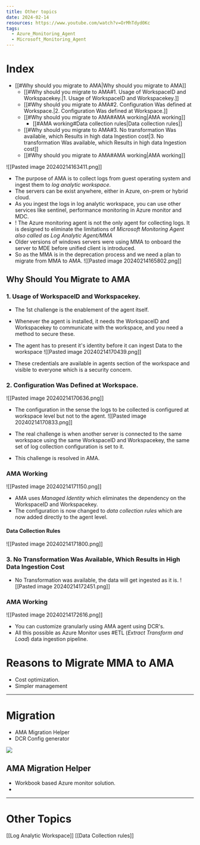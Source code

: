 ```yaml
---
title: Other topics
date: 2024-02-14
resources: https://www.youtube.com/watch?v=OrMhTdyd0Kc
tags:
  - Azure_Monitoring_Agent
  - Microsoft_Monitoring_Agent
---
```


# Index

- [[#Why should you migrate to AMA|Why should you migrate to AMA]]
	- [[#Why should you migrate to AMA#1. Usage of WorkspaceID and Workspacekey.|1. Usage of WorkspaceID and Workspacekey.]]
	- [[#Why should you migrate to AMA#2. Configuration Was defined at Workspace.|2. Configuration Was defined at Workspace.]]
	- [[#Why should you migrate to AMA#AMA working|AMA working]]
		- [[#AMA working#Data collection rules|Data collection rules]]
	- [[#Why should you migrate to AMA#3. No transformation Was available, which Results in high data Ingestion cost|3. No transformation Was available, which Results in high data Ingestion cost]]
	- [[#Why should you migrate to AMA#AMA working|AMA working]]

![[Pasted image 20240214163411.png]]

- The purpose of AMA is to collect logs from guest operating system and ingest them to *log analytic workspace*.
- The servers can be exist anywhere, either in Azure, on-prem or hybrid cloud.
- As you ingest the logs in log analytic workspace, you can use other services like sentinel, performance monitoring in Azure monitor and MDC.
- ! The Azure monitoring agent is not the only agent for collecting logs. It is designed to eliminate the limitations of *Microsoft Monitoring Agent also called as Log Analytic Agent/MMA*
- Older versions of windows servers were using MMA to onboard the server to MDE before unified client is introduced.
- So as the MMA is in the deprecation process and we need a plan to migrate from MMA to AMA.
![[Pasted image 20240214165802.png]]

## Why Should You Migrate to AMA

### 1. Usage of WorkspaceID and Workspacekey.

- The 1st challenge is the enablement of the agent itself.
- Whenever the agent is installed, it needs the WorkspaceID and Workspacekey to communicate with the workspace, and you need a method to secure these.
- The agent has to present it's identity before it can ingest Data to the workspace
![[Pasted image 20240214170439.png]]

- These credentials are available in agents section of the workspace and visible to everyone which is a security concern.

### 2. Configuration Was Defined at Workspace.

![[Pasted image 20240214170636.png]]

- The configuration in the sense the logs to be collected is configured at workspace level but not to the agent.
![[Pasted image 20240214170833.png]]

- The real challenge is when another server is connected to the same workspace using the same WorkspaceID and Workspacekey, the same set of log collection configuration is set to it.
- This challenge is resolved in AMA.

### AMA Working

![[Pasted image 20240214171150.png]]

- AMA uses *Managed Identity* which eliminates the dependency on the WorkspaceID and Workspacekey.
- The configuration is now changed to *data collection rules* which are now added directly to the agent level.

#### Data Collection Rules

![[Pasted image 20240214171800.png]]

### 3. No Transformation Was Available, Which Results in High Data Ingestion Cost

- No Transformation was available, the data will get ingested as it is.
![[Pasted image 20240214172451.png]]

### AMA Working

![[Pasted image 20240214172616.png]]

- You can customize granularly using AMA agent using DCR's.
- All this possible as Azure Monitor uses #ETL (*Extract Transform and Load*) data ingestion pipeline.

# Reasons to Migrate MMA to AMA

- Cost optimization.
- Simpler management 

---
# Migration

- AMA Migration Helper
- DCR Config generator

<img src = "https://learn.microsoft.com/en-us/azure/azure-monitor/agents/media/azure-monitor-agent-migration/mma-to-ama-migration-steps.png"/>

## AMA Migration Helper

- Workbook based Azure monitor solution.
- 

---
# Other Topics

[[Log Analytic Workspace]]
[[Data Collection rules]]